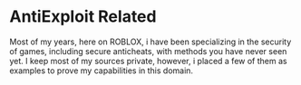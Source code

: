 # AntiExploit Related

Most of my years, here on ROBLOX, i have been specializing in the security of games, including secure anticheats, with methods you have never seen yet.
I keep most of my sources private, however, i placed a few of them as examples to prove my capabilities in this domain.
